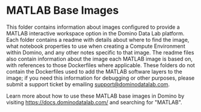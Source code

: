 # MATLAB Base Images

This folder contains information about images configured to provide a MATLAB interactive workspace option in the Domino Data Lab platform.
Each folder contains a readme with details about where to find the image, what notebook properties to use when creating a Compute Environment within Domino, and any other notes specific to that image.
The readme files also contain information about the image each MATLAB image is based on, with references to those Dockerfiles where applicable.
These folders do not contain the Dockerfiles used to add the MATLAB software layers to the image; if you need this information for debugging or other purposes, please submit a support ticket by emailing support@dominodatalab.com.

Learn more about how to use these MATLAB base images in Domino by visiting https://docs.dominodatalab.com/ and searching for "MATLAB".
